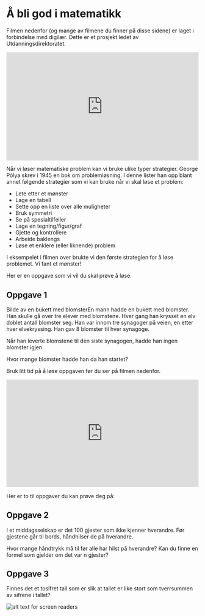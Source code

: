 # Å bli god i matematikk

Filmen nedenfor (og mange av filmene du finner på disse sidene) er laget i forbindelse med digilær. Dette er et prosjekt ledet av Utdanningsdirektoratet. 


<div style="padding:56.25% 0 0 0;position:relative;"><iframe src="https://player.vimeo.com/video/431436950?h=cbe6981cc1&title=0&byline=0&portrait=0" style="position:absolute;top:0;left:0;width:100%;height:100%;" frameborder="0" allow="autoplay; fullscreen; picture-in-picture" allowfullscreen></iframe></div><script src="https://player.vimeo.com/api/player.js"></script>

Når vi løser matematiske problem kan vi bruke ulike typer strategier. George Pólya skrev i 1945 en bok om problemløsning. I denne lister han opp blant annet følgende strategier som vi kan bruke når vi skal løse et problem: 

* Lete etter et mønster
* Lage en tabell
* Sette opp en liste over alle muligheter
* Bruk symmetri
* Se på spesialtilfeller
* Lage en tegning/figur/graf
* Gjette og kontrollere
* Arbeide baklengs
* Løse et enklere (eller liknende) problem

I eksempelet i filmen over brukte vi den første strategien for å løse problemet. Vi fant et mønster! 



Her er en oppgave som vi vil du skal prøve å løse. 

## Oppgave 1

Bilde av en bukett med blomsterEn mann hadde en bukett med blomster. Han skulle gå over tre elever med blomstene.  Hver gang han krysset en elv doblet antall blomster seg. Han var innom tre synagoger på veien, en etter hver elvekryssing. Han gav 8 blomster til hver synagoge. 

Når han leverte blomstene til den siste synagogen, hadde han ingen blomster igjen. 

Hvor mange blomster hadde han da han startet? 

Bruk litt tid på å løse oppgaven før du ser på filmen nedenfor. 

<div style="padding:56.04% 0 0 0;position:relative;"><iframe src="https://player.vimeo.com/video/431465892?h=0e48f10f81&title=0&byline=0&portrait=0" style="position:absolute;top:0;left:0;width:100%;height:100%;" frameborder="0" allow="autoplay; fullscreen; picture-in-picture" allowfullscreen></iframe></div><script src="https://player.vimeo.com/api/player.js"></script>

Her er to til oppgaver du kan prøve deg på: 

## Oppgave 2

I et middagsselskap er det 100 gjester som ikke kjenner hverandre. Før gjestene går til bords, håndhilser de på hverandre. 

Hvor mange håndtrykk må til før alle har hilst på hverandre? Kan du finne en formel som gjelder om det var 
n gjester?

## Oppgave 3

Finnes det et tosifret tall som er slik at tallet er like stort som tverrsummen av sifrene i tallet? 

![alt text for screen readers](/bilder/tversumliktall.png "Kan du finne tallet?")